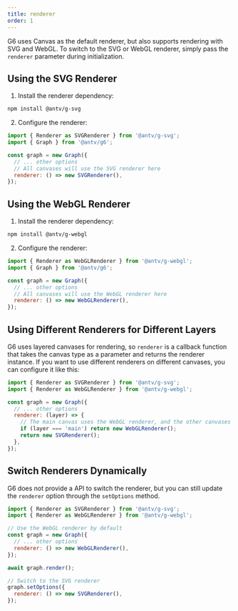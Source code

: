 ```yaml
---
title: renderer
order: 1
---
```


G6 uses Canvas as the default renderer, but also supports rendering with SVG and WebGL. To switch to the SVG or WebGL renderer, simply pass the `renderer` parameter during initialization.

## Using the SVG Renderer

1. Install the renderer dependency:

```bash
npm install @antv/g-svg
```

2. Configure the renderer:

```javascript
import { Renderer as SVGRenderer } from '@antv/g-svg';
import { Graph } from '@antv/g6';

const graph = new Graph({
  // ... other options
  // All canvases will use the SVG renderer here
  renderer: () => new SVGRenderer(),
});
```

## Using the WebGL Renderer

1. Install the renderer dependency:

```bash
npm install @antv/g-webgl
```

2. Configure the renderer:

```javascript
import { Renderer as WebGLRenderer } from '@antv/g-webgl';
import { Graph } from '@antv/g6';

const graph = new Graph({
  // ... other options
  // All canvases will use the WebGL renderer here
  renderer: () => new WebGLRenderer(),
});
```

## Using Different Renderers for Different Layers

G6 uses layered canvases for rendering, so `renderer` is a callback function that takes the canvas type as a parameter and returns the renderer instance. If you want to use different renderers on different canvases, you can configure it like this:

```javascript
import { Renderer as SVGRenderer } from '@antv/g-svg';
import { Renderer as WebGLRenderer } from '@antv/g-webgl';

const graph = new Graph({
  // ... other options
  renderer: (layer) => {
    // The main canvas uses the WebGL renderer, and the other canvases use the SVG renderer
    if (layer === 'main') return new WebGLRenderer();
    return new SVGRenderer();
  },
});
```

## Switch Renderers Dynamically

G6 does not provide a API to switch the renderer, but you can still update the `renderer` option through the `setOptions` method.

```javascript
import { Renderer as SVGRenderer } from '@antv/g-svg';
import { Renderer as WebGLRenderer } from '@antv/g-webgl';

// Use the WebGL renderer by default
const graph = new Graph({
  // ... other options
  renderer: () => new WebGLRenderer(),
});

await graph.render();

// Switch to the SVG renderer
graph.setOptions({
  renderer: () => new SVGRenderer(),
});
```
